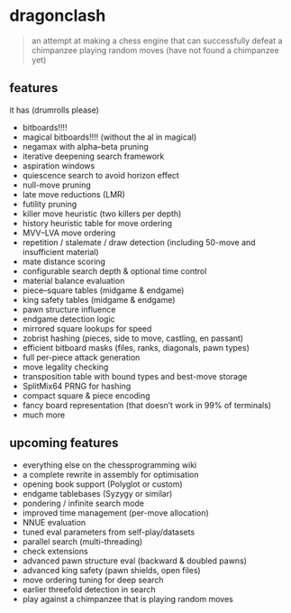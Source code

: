 # dragonclash

> an attempt at making a chess engine that can successfully defeat a chimpanzee playing random moves (have not found a chimpanzee yet)

## features

it has (drumrolls please)

- bitboards!!!!
- magical bitboards!!!! (without the al in magical)
- negamax with alpha–beta pruning
- iterative deepening search framework
- aspiration windows
- quiescence search to avoid horizon effect
- null-move pruning
- late move reductions (LMR)
- futility pruning
- killer move heuristic (two killers per depth)
- history heuristic table for move ordering
- MVV–LVA move ordering
- repetition / stalemate / draw detection (including 50-move and insufficient material)
- mate distance scoring
- configurable search depth & optional time control
- material balance evaluation
- piece–square tables (midgame & endgame)
- king safety tables (midgame & endgame)
- pawn structure influence
- endgame detection logic
- mirrored square lookups for speed
- zobrist hashing (pieces, side to move, castling, en passant)
- efficient bitboard masks (files, ranks, diagonals, pawn types)
- full per-piece attack generation
- move legality checking
- transposition table with bound types and best-move storage
- SplitMix64 PRNG for hashing
- compact square & piece encoding
- fancy board representation (that doesn’t work in 99% of terminals)
- much more

## upcoming features

- everything else on the chessprogramming wiki
- a complete rewrite in assembly for optimisation
- opening book support (Polyglot or custom)
- endgame tablebases (Syzygy or similar)
- pondering / infinite search mode
- improved time management (per-move allocation)
- NNUE evaluation
- tuned eval parameters from self-play/datasets
- parallel search (multi-threading)
- check extensions
- advanced pawn structure eval (backward & doubled pawns)
- advanced king safety (pawn shields, open files)
- move ordering tuning for deep search
- earlier threefold detection in search
- play against a chimpanzee that is playing random moves

